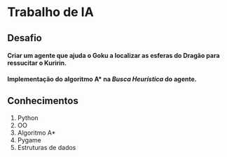 # Trabalho de IA

## Desafio
#### Criar um agente que ajuda o Goku a localizar as esferas do Dragão para ressucitar o Kuririn.
#### Implementação do algoritmo A* na *Busca Heurística* do agente.

## Conhecimentos
1. Python
1. OO
1. Algoritmo A*
1. Pygame
1. Estruturas de dados
